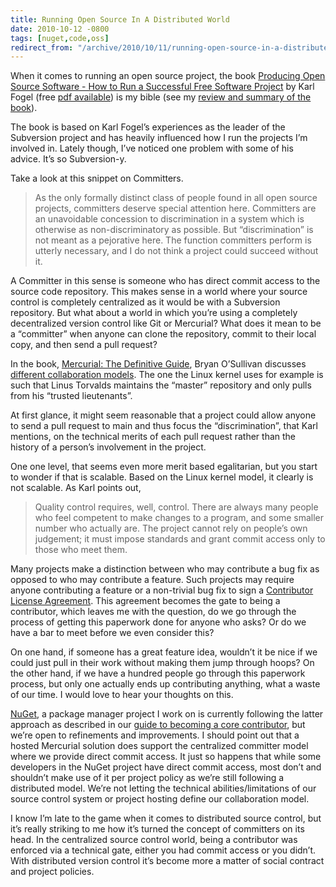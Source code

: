 ```yaml
---
title: Running Open Source In A Distributed World
date: 2010-10-12 -0800
tags: [nuget,code,oss]
redirect_from: "/archive/2010/10/11/running-open-source-in-a-distributed-world.aspx/"
---
```


When it comes to running an open source project, the book [Producing
Open Source Software - How to Run a Successful Free Software
Project](http://www.amazon.com/gp/product/0596007590?ie=UTF8&tag=youvebeenhaac-20&link_code=as3&camp=211189&creative=373489&creativeASIN=0596007590)
by Karl Fogel (free [pdf
available](http://producingoss.com/producingoss.pdf)) is my bible (see
my [review and summary of the book](https://haacked.com/archive/2006/01/16/runninganopensourceproject.aspx/ "Running an Open Source Project")).

The book is based on Karl Fogel’s experiences as the leader of the
Subversion project and has heavily influenced how I run the projects I’m
involved in. Lately though, I’ve noticed one problem with some of his
advice. It’s so Subversion-y.

Take a look at this snippet on Committers.

> As the only formally distinct class of people found in all open source
> projects, committers deserve special attention here. Committers are an
> unavoidable concession to discrimination in a system which is
> otherwise as non-discriminatory as possible. But “discrimination” is
> not meant as a pejorative here. The function committers perform is
> utterly necessary, and I do not think a project could succeed without
> it.

A Committer in this sense is someone who has direct commit access to the
source code repository. This makes sense in a world where your source
control is completely centralized as it would be with a Subversion
repository. But what about a world in which you’re using a completely
decentralized version control like Git or Mercurial? What does it mean
to be a “committer” when anyone can clone the repository, commit to
their local copy, and then send a pull request?

In the book, [Mercurial: The Definitive
Guide](http://hgbook.red-bean.com/read/ "Mercurial: The Definitive Guide"),
Bryan O’Sullivan discusses [different collaboration
models](http://hgbook.red-bean.com/read/collaborating-with-other-people.html "Collaboration Models").
The one the Linux kernel uses for example is such that Linus Torvalds
maintains the “master” repository and only pulls from his “trusted
lieutenants”.

At first glance, it might seem reasonable that a project could allow
anyone to send a pull request to main and thus focus the
“discrimination”, that Karl mentions, on the technical merits of each
pull request rather than the history of a person’s involvement in the
project.

One one level, that seems even more merit based egalitarian, but you
start to wonder if that is scalable. Based on the Linux kernel model, it
clearly is not scalable. As Karl points out,

> Quality control requires, well, control. There are always many people
> who feel competent to make changes to a program, and some smaller
> number who actually are. The project cannot rely on people’s own
> judgement; it must impose standards and grant commit access only to
> those who meet them.

Many projects make a distinction between who may contribute a bug fix as
opposed to who may contribute a feature. Such projects may require
anyone contributing a feature or a non-trivial bug fix to sign a
[Contributor License
Agreement](http://en.wikipedia.org/wiki/Contributor_License_Agreement "Contributor License Agreement on Wikipedia").
This agreement becomes the gate to being a contributor, which leaves me
with the question, do we go through the process of getting this
paperwork done for anyone who asks? Or do we have a bar to meet before
we even consider this?

On one hand, if someone has a great feature idea, wouldn’t it be nice if
we could just pull in their work without making them jump through hoops?
On the other hand, if we have a hundred people go through this paperwork
process, but only one actually ends up contributing anything, what a
waste of our time. I would love to hear your thoughts on this.

[NuGet](http://nuget.codeplex.com/ "NuGet Package Manager"), a package
manager project I work on is currently following the latter approach as
described in our [guide to becoming a core
contributor](http://nuget.codeplex.com/documentation?title=Becoming%20a%20Core%20Contributor "Becoming a core contributor"),
but we’re open to refinements and improvements. I should point out that
a hosted Mercurial solution does support the centralized committer model
where we provide direct commit access. It just so happens that while
some developers in the NuGet project have direct commit access, most
don’t and shouldn’t make use of it per project policy as we’re still
following a distributed model. We’re not letting the technical
abilities/limitations of our source control system or project hosting
define our collaboration model.

I know I’m late to the game when it comes to distributed source control,
but it’s really striking to me how it’s turned the concept of committers
on its head. In the centralized source control world, being a
contributor was enforced via a technical gate, either you had commit
access or you didn’t. With distributed version control it’s become more
a matter of social contract and project policies.

